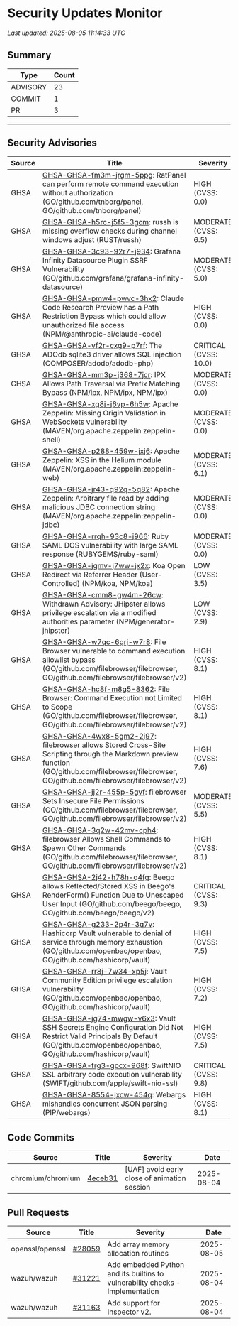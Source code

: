 # Security Updates Monitor

*Last updated: 2025-08-05 11:14:33 UTC*

## Summary
| Type | Count |
|------|-------|
| ADVISORY | 23 |
| COMMIT | 1 |
| PR | 3 |

---

## Security Advisories

| Source | Title | Severity | Date |
|--------|-------|----------|------|
| GHSA | [GHSA-GHSA-fm3m-jrgm-5ppg](https://github.com/advisories/GHSA-fm3m-jrgm-5ppg): RatPanel can perform remote command execution without authorization (GO/github.com/tnborg/panel, GO/github.com/tnborg/panel) | HIGH (CVSS: 0.0) | 2025-08-04 |
| GHSA | [GHSA-GHSA-h5rc-j5f5-3gcm](https://github.com/advisories/GHSA-h5rc-j5f5-3gcm): russh is missing overflow checks during channel windows adjust (RUST/russh) | MODERATE (CVSS: 6.5) | 2025-08-04 |
| GHSA | [GHSA-GHSA-3c93-92r7-j934](https://github.com/advisories/GHSA-3c93-92r7-j934): Grafana Infinity Datasource Plugin SSRF Vulnerability (GO/github.com/grafana/grafana-infinity-datasource) | MODERATE (CVSS: 5.0) | 2025-08-04 |
| GHSA | [GHSA-GHSA-pmw4-pwvc-3hx2](https://github.com/advisories/GHSA-pmw4-pwvc-3hx2): Claude Code Research Preview has a Path Restriction Bypass which could allow unauthorized file access (NPM/@anthropic-ai/claude-code) | HIGH (CVSS: 0.0) | 2025-08-04 |
| GHSA | [GHSA-GHSA-vf2r-cxg9-p7rf](https://github.com/advisories/GHSA-vf2r-cxg9-p7rf): The ADOdb sqlite3 driver allows SQL injection (COMPOSER/adodb/adodb-php) | CRITICAL (CVSS: 10.0) | 2025-08-04 |
| GHSA | [GHSA-GHSA-mm3p-j368-7jcr](https://github.com/advisories/GHSA-mm3p-j368-7jcr): IPX Allows Path Traversal via Prefix Matching Bypass (NPM/ipx, NPM/ipx, NPM/ipx) | MODERATE (CVSS: 0.0) | 2025-08-04 |
| GHSA | [GHSA-GHSA-xg8j-j6vp-6h5w](https://github.com/advisories/GHSA-xg8j-j6vp-6h5w): Apache Zeppelin: Missing Origin Validation in WebSockets vulnerability (MAVEN/org.apache.zeppelin:zeppelin-shell) | MODERATE (CVSS: 0.0) | 2025-08-03 |
| GHSA | [GHSA-GHSA-p288-459w-jxj6](https://github.com/advisories/GHSA-p288-459w-jxj6): Apache Zeppelin: XSS in the Helium module (MAVEN/org.apache.zeppelin:zeppelin-web) | MODERATE (CVSS: 6.1) | 2025-08-03 |
| GHSA | [GHSA-GHSA-jr43-q92q-5q82](https://github.com/advisories/GHSA-jr43-q92q-5q82): Apache Zeppelin: Arbitrary file read by adding malicious JDBC connection string (MAVEN/org.apache.zeppelin:zeppelin-jdbc) | MODERATE (CVSS: 0.0) | 2025-08-03 |
| GHSA | [GHSA-GHSA-rrqh-93c8-j966](https://github.com/advisories/GHSA-rrqh-93c8-j966): Ruby SAML DOS vulnerability with large SAML response (RUBYGEMS/ruby-saml) | MODERATE (CVSS: 0.0) | 2025-07-30 |
| GHSA | [GHSA-GHSA-jgmv-j7ww-jx2x](https://github.com/advisories/GHSA-jgmv-j7ww-jx2x): Koa Open Redirect via Referrer Header (User-Controlled) (NPM/koa, NPM/koa) | LOW (CVSS: 3.5) | 2025-07-29 |
| GHSA | [GHSA-GHSA-cmm8-gw4m-26cw](https://github.com/advisories/GHSA-cmm8-gw4m-26cw): Withdrawn Advisory: JHipster allows privilege escalation via a modified authorities parameter (NPM/generator-jhipster) | LOW (CVSS: 2.9) | 2025-07-25 |
| GHSA | [GHSA-GHSA-w7qc-6grj-w7r8](https://github.com/advisories/GHSA-w7qc-6grj-w7r8): File Browser vulnerable to command execution allowlist bypass (GO/github.com/filebrowser/filebrowser, GO/github.com/filebrowser/filebrowser/v2) | HIGH (CVSS: 8.1) | 2025-06-30 |
| GHSA | [GHSA-GHSA-hc8f-m8g5-8362](https://github.com/advisories/GHSA-hc8f-m8g5-8362): File Browser: Command Execution not Limited to Scope (GO/github.com/filebrowser/filebrowser, GO/github.com/filebrowser/filebrowser/v2) | HIGH (CVSS: 8.1) | 2025-06-30 |
| GHSA | [GHSA-GHSA-4wx8-5gm2-2j97](https://github.com/advisories/GHSA-4wx8-5gm2-2j97): filebrowser allows Stored Cross-Site Scripting through the Markdown preview function (GO/github.com/filebrowser/filebrowser, GO/github.com/filebrowser/filebrowser/v2) | HIGH (CVSS: 7.6) | 2025-06-27 |
| GHSA | [GHSA-GHSA-jj2r-455p-5gvf](https://github.com/advisories/GHSA-jj2r-455p-5gvf): filebrowser Sets Insecure File Permissions (GO/github.com/filebrowser/filebrowser, GO/github.com/filebrowser/filebrowser/v2) | MODERATE (CVSS: 5.5) | 2025-06-27 |
| GHSA | [GHSA-GHSA-3q2w-42mv-cph4](https://github.com/advisories/GHSA-3q2w-42mv-cph4): filebrowser Allows Shell Commands to Spawn Other Commands (GO/github.com/filebrowser/filebrowser, GO/github.com/filebrowser/filebrowser/v2) | HIGH (CVSS: 8.1) | 2025-06-27 |
| GHSA | [GHSA-GHSA-2j42-h78h-q4fg](https://github.com/advisories/GHSA-2j42-h78h-q4fg): Beego allows Reflected/Stored XSS in Beego's RenderForm() Function Due to Unescaped User Input (GO/github.com/beego/beego, GO/github.com/beego/beego/v2) | CRITICAL (CVSS: 9.3) | 2025-03-31 |
| GHSA | [GHSA-GHSA-g233-2p4r-3q7v](https://github.com/advisories/GHSA-g233-2p4r-3q7v): Hashicorp Vault vulnerable to denial of service through memory exhaustion (GO/github.com/openbao/openbao, GO/github.com/hashicorp/vault) | HIGH (CVSS: 7.5) | 2024-10-31 |
| GHSA | [GHSA-GHSA-rr8j-7w34-xp5j](https://github.com/advisories/GHSA-rr8j-7w34-xp5j): Vault Community Edition privilege escalation vulnerability (GO/github.com/openbao/openbao, GO/github.com/hashicorp/vault) | HIGH (CVSS: 7.2) | 2024-10-10 |
| GHSA | [GHSA-GHSA-jg74-mwgw-v6x3](https://github.com/advisories/GHSA-jg74-mwgw-v6x3): Vault SSH Secrets Engine Configuration Did Not Restrict Valid Principals By Default (GO/github.com/openbao/openbao, GO/github.com/hashicorp/vault) | HIGH (CVSS: 7.5) | 2024-09-26 |
| GHSA | [GHSA-GHSA-frg3-gpcx-968f](https://github.com/advisories/GHSA-frg3-gpcx-968f): SwiftNIO SSL arbitrary code execution vulnerability (SWIFT/github.com/apple/swift-nio-ssl) | CRITICAL (CVSS: 9.8) | 2022-05-24 |
| GHSA | [GHSA-GHSA-8554-jxcw-454q](https://github.com/advisories/GHSA-8554-jxcw-454q): Webargs mishandles concurrent JSON parsing (PIP/webargs) | HIGH (CVSS: 8.1) | 2019-03-12 |

## Code Commits

| Source | Title | Severity | Date |
|--------|-------|----------|------|
| chromium/chromium | [4eceb31](https://github.com/chromium/chromium/commit/4eceb31b729158d2fa7519b43bf3475eb32c2302) | [UAF] avoid early close of animation session | 2025-08-04 |

## Pull Requests

| Source | Title | Severity | Date |
|--------|-------|----------|------|
| openssl/openssl | [#28059](https://github.com/openssl/openssl/pull/28059) | Add array memory allocation routines | 2025-08-05 |
| wazuh/wazuh | [#31221](https://github.com/wazuh/wazuh/pull/31221) | Add embedded Python and its builtins to vulnerability checks - Implementation | 2025-08-04 |
| wazuh/wazuh | [#31163](https://github.com/wazuh/wazuh/pull/31163) | Add support for Inspector v2. | 2025-08-04 |

